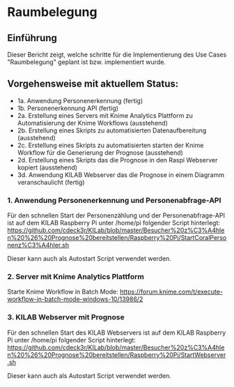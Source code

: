 # Raumbelegung

## Einführung
Dieser Bericht zeigt, welche schritte für die Implementierung des Use Cases "Raumbelegung" geplant ist bzw. implementiert wurde.

## Vorgehensweise mit aktuellem Status:

- 1a. Anwendung Personenerkennung  (fertig)
- 1b. Personenerkennung  API (fertig)
- 2a. Erstellung eines Servers mit Knime Analytics Plattform  zu Automatisierung der Knime Workflows (ausstehend)
- 2b. Erstellung eines Skripts zu automatisierten Datenaufbereitung (ausstehend)
- 2c. Erstellung eines Skripts zu automatisierten starten der Knime Workflow für die Generierung der Prognose (ausstehend)
- 2d. Erstellung eines Skripts das die Prognose in den Raspi Webserver kopiert (ausstehend)
- 3d. Anwendung KILAB Webserver das die Prognose in einem Diagramm veranschaulicht (fertig)

### 1. Anwendung Personenerkennung und Personenabfrage-API
Für den schnellen Start der Personenzählung und der Personenabfrage-API ist auf dem KILAB Raspberry Pi unter /home/pi folgender Script hinterlegt:
https://github.com/cdeck3r/KILab/blob/master/Besucher%20z%C3%A4hlen%20%26%20Prognose%20bereitstellen/Raspberry%20Pi/StartCoralPersonenz%C3%A4hler.sh

Dieser kann auch als Autostart Script verwendet werden.


### 2. Server mit Knime Analytics Plattform 

Starte Knime Workflow in Batch Mode:
https://forum.knime.com/t/execute-workflow-in-batch-mode-windows-10/13986/2

### 3. KILAB Webserver mit Prognose
Für den schnellen Start des KILAB Webservers  ist auf dem KILAB Raspberry Pi unter /home/pi folgender Script hinterlegt:
https://github.com/cdeck3r/KILab/blob/master/Besucher%20z%C3%A4hlen%20%26%20Prognose%20bereitstellen/Raspberry%20Pi/StartWebserver.sh

Dieser kann auch als Autostart Script verwendet werden.
